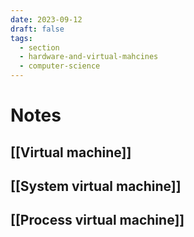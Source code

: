 ```yaml
---
date: 2023-09-12
draft: false
tags:
  - section
  - hardware-and-virtual-mahcines
  - computer-science
---
```

# Notes

## [[Virtual machine]]
## [[System virtual machine]]
## [[Process virtual machine]]